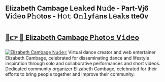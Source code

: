## Elizabeth Cambage L𝚎a𝚔ed N𝚞𝚍e - Part-Vj6 Vi𝚍𝚎o P𝚑𝚘tos - H𝚘𝚝 O𝚗𝚕yf𝚊ns L𝚎a𝚔s tte0v

# <h2><a href="http://kf40223.oniu.top/?m=Elizabeth+Cambage">🔗👉 🔴 Elizabeth Cambage P𝚑ot𝚘𝚜 V𝚒d𝚎o</a></h2>

[![Elizabeth Cambage Nu𝚍e𝚜](https://i.imgur.com/0qMVB7G.gif)](http://kf40223.oniu.top/?m=Elizabeth+Cambage)
Virtual dance creator and web entertainer Elizabeth Cambage, celebrated for disseminating dance and lifestyle inspiration through solo and collaborative performances and short videos. Dedicated community organizer Elizabeth Cambage, celebrated for their efforts to bring people together and improve their community.  
